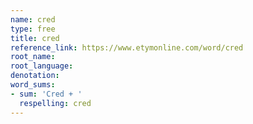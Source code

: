 ```yaml
---
name: cred
type: free
title: cred
reference_link: https://www.etymonline.com/word/cred
root_name: 
root_language: 
denotation: 
word_sums:
- sum: 'Cred + '
  respelling: cred
---
```

